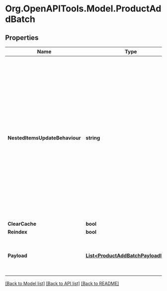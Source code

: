 # Org.OpenAPITools.Model.ProductAddBatch

## Properties

Name | Type | Description | Notes
------------ | ------------- | ------------- | -------------
**NestedItemsUpdateBehaviour** | **string** |  Determines how updates to nested items should be handled.&lt;hr&gt;&lt;div style&#x3D;\&quot;font-style:normal\&quot;&gt;  Values description:  &lt;div style&#x3D;\&quot;margin-left: 2%; padding-top: 2%\&quot;&gt;    &lt;div style&#x3D;\&quot;font-size:85%\&quot;&gt;      &lt;b&gt;  replace&lt;/b&gt;: This option indicates that the nested items should be completely replaced with the new data provided. &lt;/br&gt;      &lt;b&gt;  merge&lt;/b&gt;: With this option, updates to nested items are merged with the existing data. &lt;/br&gt;    &lt;/div&gt;  &lt;/div&gt;&lt;/div&gt; | [optional] [default to NestedItemsUpdateBehaviourEnum.Replace]
**ClearCache** | **bool** |  | [optional] [default to false]
**Reindex** | **bool** |  | [optional] [default to false]
**Payload** | [**List&lt;ProductAddBatchPayloadInner&gt;**](ProductAddBatchPayloadInner.md) | Contains an array of product objects. The list of properties may vary depending on the specific platform. | 

[[Back to Model list]](../README.md#documentation-for-models) [[Back to API list]](../README.md#documentation-for-api-endpoints) [[Back to README]](../README.md)

